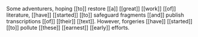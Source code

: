 Some adventurers, hoping [[to]] restore [[a]] [[great]] [[work]] [[of]] literature, [[have]] [[started]] [[to]] safeguard fragments [[and]] publish transcriptions [[of]] [[their]] [[text]]. However, forgeries [[have]] [[started]] [[to]] pollute [[these]] [[earnest]] [[early]] efforts.